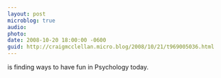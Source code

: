 ```yaml
---
layout: post
microblog: true
audio: 
photo: 
date: 2008-10-20 18:00:00 -0600
guid: http://craigmcclellan.micro.blog/2008/10/21/t969005036.html
---
```

is finding ways to have fun in Psychology today.
